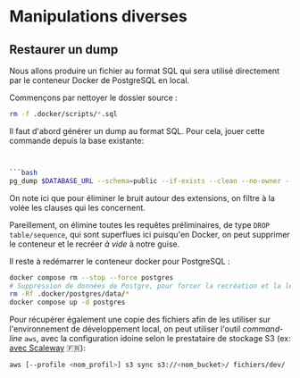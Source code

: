 # Manipulations diverses

## Restaurer un dump


Nous allons produire un fichier au format SQL qui sera utilisé directement par le conteneur Docker de PostgreSQL en
local.

Commençons par nettoyer le dossier source :

```bash
rm -f .docker/scripts/*.sql
```

Il faut d'abord générer un dump au format SQL. Pour cela, jouer cette commande depuis la base existante:

```bash


```bash
pg_dump $DATABASE_URL --schema=public --if-exists --clean --no-owner --no-privileges --exclude-table=public.spatial_ref_sys | grep -i -v 'extensions' | sed -n '/^CREATE SEQUENCE public.adresse_id_seq$/,$p' > ./.docker/postgres/scripts/001-precontentieux-prod-$(date +'%Y-%m-%d').sql
```

On note ici que pour éliminer le bruit autour des extensions, on filtre à la volée les clauses qui les concernent.

Pareillement, on élimine toutes les requêtes préliminaires, de type `DROP table/sequence`, qui sont superflues ici
puisqu'en Docker, on peut supprimer le conteneur et le recréer _à vide_ à notre guise. 

Il reste à redémarrer le conteneur docker pour PostgreSQL :

```bash
docker compose rm --stop --force postgres
# Suppression de données de Postgre, pour forcer la recréation et la lecture des fichiers d'entrée
rm -Rf .docker/postgres/data/*
docker compose up -d postgres
```

Pour récupérer également une copie des fichiers afin de les utiliser sur l'environnement de développement local, on peut
utiliser l'outil _command-line_ `aws`, avec la configuration idoine selon le prestataire de stockage S3
(ex: [avec Scaleway](https://www.scaleway.com/en/docs/object-storage/api-cli/object-storage-aws-cli/) 🇫🇷):

```bash
aws [--profile <nom_profil>] s3 sync s3://<nom_bucket>/ fichiers/dev/
```
